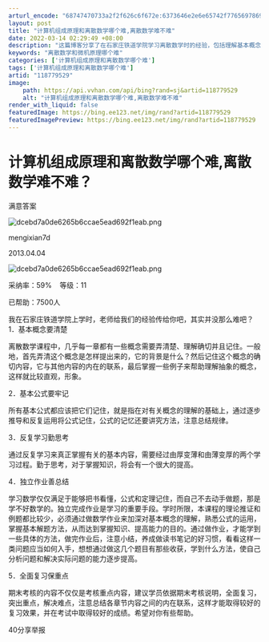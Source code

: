 ```yaml
---
arturl_encode: "68747470733a2f2f626c6f672e:6373646e2e6e65742f77656978696e5f34323531343931302f:61727469636c652f64657461696c732f313138373739353239"
layout: post
title: "计算机组成原理和离散数学哪个难,离散数学难不难"
date: 2022-03-14 02:29:49 +08:00
description: "这篇博客分享了在石家庄铁道学院学习离散数学时的经验，包括理解基本概念、牢记公式、"
keywords: "离散数学和微机原理哪个难"
categories: ['计算机组成原理和离散数学哪个难']
tags: ['计算机组成原理和离散数学哪个难']
artid: "118779529"
image:
    path: https://api.vvhan.com/api/bing?rand=sj&artid=118779529
    alt: "计算机组成原理和离散数学哪个难,离散数学难不难"
render_with_liquid: false
featuredImage: https://bing.ee123.net/img/rand?artid=118779529
featuredImagePreview: https://bing.ee123.net/img/rand?artid=118779529
---
```


# 计算机组成原理和离散数学哪个难,离散数学难不难？

满意答案

![dcebd7a0de6265b6ccae5ead692f1eab.png](https://i-blog.csdnimg.cn/blog_migrate/6d83bef7969d8811b04005dde98b2fb1.jpeg)

mengixian7d

2013.04.04

![dcebd7a0de6265b6ccae5ead692f1eab.png](https://i-blog.csdnimg.cn/blog_migrate/6d83bef7969d8811b04005dde98b2fb1.jpeg)

采纳率：59%    等级：11

已帮助：7500人

我在石家庄铁道学院上学时，老师给我们的经验传给你吧，其实并没那么难吧？1．基本概念要清楚

离散数学课程中，几乎每一章都有一些概念需要弄清楚、理解确切并且记住。一般地，首先弄清这个概念是怎样提出来的，它的背景是什么？然后记住这个概念的确切内容，它与其他内容的内在的联系，最后掌握一些例子来帮助理解抽象的概念，这样就比较直观，形象。

2．基本公式要牢记

所有基本公式都应该把它们记住，就是指在对有关概念的理解的基础上，通过逐步推导和反复运用将公式记住，公式的记忆还要讲究方法，注意总结规律。

3．反复学习勤思考

通过反复学习来真正掌握有关的基本内容，需要经过由厚变薄和由薄变厚的两个学习过程。勤于思考，对于掌握知识，将会有一个很大的提高。

4．独立作业善总结

学习数学仅仅满足于能够把书看懂，公式和定理记住，而自己不去动手做题，那是学不好数学的。独立完成作业是学习的重要手段。学时所限，本课程的理论推证和例题都比较少，必须通过做数学作业来加深对基本概念的理解，熟悉公式的运用，掌握基本解题方法，从而达到掌握知识、提高能力的目的。通过做作业，才能学到一些具体的方法，做完作业后，注意小结，养成做读书笔记的好习惯，看看这样一类问题应当如何入手，想想通过做这几个题目有那些收获，学到什么方法，使自己分析问题和解决实际问题的能力逐步提高。

5．全面复习保重点

期末考核的内容不仅仅是考核重点内容，建议学员依据期末考核说明，全面复习，突出重点，解决难点，注意总结各章节内容之间的内在联系，这样才能取得较好的复习效果，并在考试中取得较好的成绩。希望对你有些帮助。

40分享举报